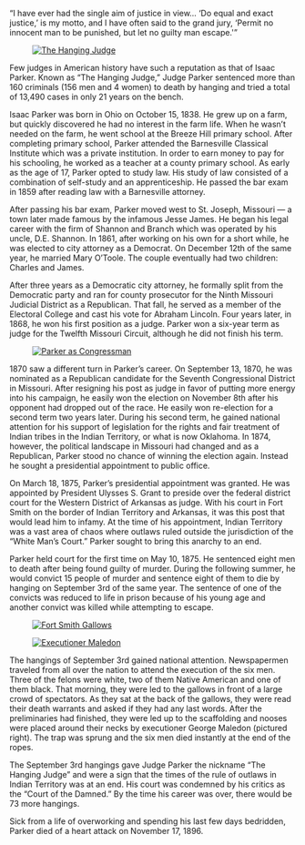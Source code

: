“I have ever had the single aim of justice in view… ‘Do equal and exact justice,’ is my motto, and I have often said to the grand jury, ‘Permit no innocent man to be punished, but let no guilty man escape.'”

<figure><a href="https://www.historyrhymes.info/2008/05/16/the-hanging-judge/judgeparker/" rel="attachment wp-att-60"><img decoding="async" src="judgeparker.jpg" alt="The Hanging Judge" title="Judge Parker"></a></figure>

Few judges in American history have such a reputation as that of Isaac Parker. Known as “The Hanging Judge,” Judge Parker sentenced more than 160 criminals (156 men and 4 women) to death by hanging and tried a total of 13,490 cases in only 21 years on the bench.

Isaac Parker was born in Ohio on October 15, 1838. He grew up on a farm, but quickly discovered he had no interest in the farm life. When he wasn’t needed on the farm, he went school at the Breeze Hill primary school. After completing primary school, Parker attended the Barnesville Classical Institute which was a private institution. In order to earn money to pay for his schooling, he worked as a teacher at a county primary school. As early as the age of 17, Parker opted to study law. His study of law consisted of a combination of self-study and an apprenticeship. He passed the bar exam in 1859 after reading law with a Barnesville attorney.

After passing his bar exam, Parker moved west to St. Joseph, Missouri — a town later made famous by the infamous Jesse James. He began his legal career with the firm of Shannon and Branch which was operated by his uncle, D.E. Shannon. In 1861, after working on his own for a short while, he was elected to city attorney as a Democrat. On December 12th of the same year, he married Mary O’Toole. The couple eventually had two children: Charles and James.

After three years as a Democratic city attorney, he formally split from the Democratic party and ran for county prosecutor for the Ninth Missouri Judicial District as a Republican. That fall, he served as a member of the Electoral College and cast his vote for Abraham Lincoln. Four years later, in 1868, he won his first position as a judge. Parker won a six-year term as judge for the Twelfth Missouri Circuit, although he did not finish his term.

<figure><a href="https://www.historyrhymes.info/2008/05/16/the-hanging-judge/judgeisaacparker2/" rel="attachment wp-att-61"><img decoding="async" src="judgeisaacparker2.jpg" alt="Parker as Congressman" title="Isaac Parker"></a></figure>

1870 saw a different turn in Parker’s career. On September 13, 1870, he was nominated as a Republican candidate for the Seventh Congressional District in Missouri. After resigning his post as judge in favor of putting more energy into his campaign, he easily won the election on November 8th after his opponent had dropped out of the race. He easily won re-election for a second term two years later. During his second term, he gained national attention for his support of legislation for the rights and fair treatment of Indian tribes in the Indian Territory, or what is now Oklahoma. In 1874, however, the political landscape in Missouri had changed and as a Republican, Parker stood no chance of winning the election again. Instead he sought a presidential appointment to public office.

On March 18, 1875, Parker’s presidential appointment was granted. He was appointed by President Ulysses S. Grant to preside over the federal district court for the Western District of Arkansas as judge. With his court in Fort Smith on the border of Indian Territory and Arkansas, it was this post that would lead him to infamy. At the time of his appointment, Indian Territory was a vast area of chaos where outlaws ruled outside the jurisdiction of the “White Man’s Court.” Parker sought to bring this anarchy to an end.

Parker held court for the first time on May 10, 1875. He sentenced eight men to death after being found guilty of murder. During the following summer, he would convict 15 people of murder and sentence eight of them to die by hanging on September 3rd of the same year. The sentence of one of the convicts was reduced to life in prison because of his young age and another convict was killed while attempting to escape.

<figure><a href="https://www.historyrhymes.info/2008/05/16/the-hanging-judge/fortsmithgallows/" rel="attachment wp-att-62"><img decoding="async" src="fortsmithgallows.jpg" alt="Fort Smith Gallows" title="Fort Smith Gallows"></a></figure>

<figure><a href="https://www.historyrhymes.info/2008/05/16/the-hanging-judge/georgemaledon/" rel="attachment wp-att-63"><img decoding="async" src="georgemaledon.jpg" alt="Executioner Maledon" title="George Maledon"></a></figure>

The hangings of September 3rd gained national attention. Newspapermen traveled from all over the nation to attend the execution of the six men. Three of the felons were white, two of them Native American and one of them black. That morning, they were led to the gallows in front of a large crowd of spectators. As they sat at the back of the gallows, they were read their death warrants and asked if they had any last words. After the preliminaries had finished, they were led up to the scaffolding and nooses were placed around their necks by executioner George Maledon (pictured right). The trap was sprung and the six men died instantly at the end of the ropes.

The September 3rd hangings gave Judge Parker the nickname “The Hanging Judge” and were a sign that the times of the rule of outlaws in Indian Territory was at an end. His court was condemned by his critics as the “Court of the Damned.” By the time his career was over, there would be 73 more hangings.

Sick from a life of overworking and spending his last few days bedridden, Parker died of a heart attack on November 17, 1896.